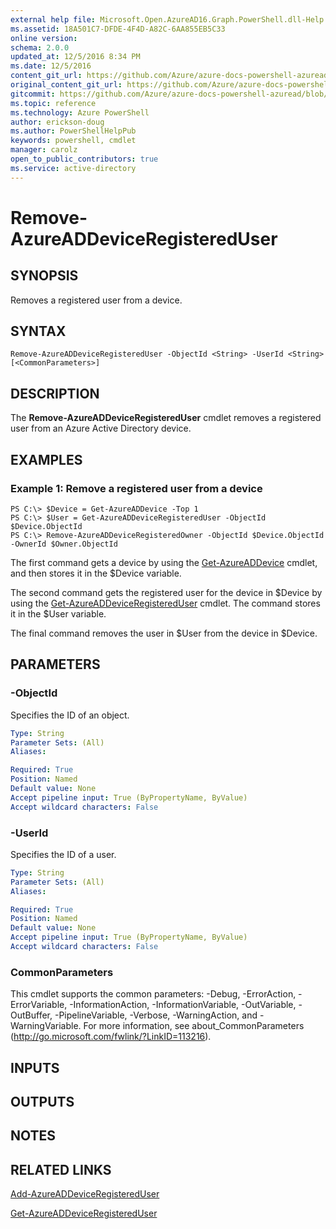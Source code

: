 ```yaml
---
external help file: Microsoft.Open.AzureAD16.Graph.PowerShell.dll-Help.xml
ms.assetid: 18A501C7-DFDE-4F4D-A82C-6AA855EB5C33
online version: 
schema: 2.0.0
updated_at: 12/5/2016 8:34 PM
ms.date: 12/5/2016
content_git_url: https://github.com/Azure/azure-docs-powershell-azuread/blob/live/Azure%20AD%20Cmdlets/AzureAD/v2/Remove-AzureADDeviceRegisteredUser.md
original_content_git_url: https://github.com/Azure/azure-docs-powershell-azuread/blob/live/Azure%20AD%20Cmdlets/AzureAD/v2/Remove-AzureADDeviceRegisteredUser.md
gitcommit: https://github.com/Azure/azure-docs-powershell-azuread/blob/a3f4eb41072cf1506c8f82aa100e942b0830fc23/Azure%20AD%20Cmdlets/AzureAD/v2/Remove-AzureADDeviceRegisteredUser.md
ms.topic: reference
ms.technology: Azure PowerShell
author: erickson-doug
ms.author: PowerShellHelpPub
keywords: powershell, cmdlet
manager: carolz
open_to_public_contributors: true
ms.service: active-directory
---
```


# Remove-AzureADDeviceRegisteredUser

## SYNOPSIS
Removes a registered user from a device.

## SYNTAX

```
Remove-AzureADDeviceRegisteredUser -ObjectId <String> -UserId <String> [<CommonParameters>]
```

## DESCRIPTION
The **Remove-AzureADDeviceRegisteredUser** cmdlet removes a registered user from an Azure Active Directory device.

## EXAMPLES

### Example 1: Remove a registered user from a device
```
PS C:\> $Device = Get-AzureADDevice -Top 1
PS C:\> $User = Get-AzureADDeviceRegisteredUser -ObjectId $Device.ObjectId
PS C:\> Remove-AzureADDeviceRegisteredOwner -ObjectId $Device.ObjectId -OwnerId $Owner.ObjectId
```

The first command gets a device by using the [Get-AzureADDevice](./Get-AzureADDevice.md) cmdlet, and then stores it in the $Device variable.

The second command gets the registered user for the device in $Device by using the [Get-AzureADDeviceRegisteredUser](./Get-AzureADDeviceRegisteredUser.md) cmdlet.
The command stores it in the $User variable.

The final command removes the user in $User from the device in $Device.


## PARAMETERS

### -ObjectId
Specifies the ID of an object.
```yaml
Type: String
Parameter Sets: (All)
Aliases: 

Required: True
Position: Named
Default value: None
Accept pipeline input: True (ByPropertyName, ByValue)
Accept wildcard characters: False
```

### -UserId
Specifies the ID of a user.
```yaml
Type: String
Parameter Sets: (All)
Aliases: 

Required: True
Position: Named
Default value: None
Accept pipeline input: True (ByPropertyName, ByValue)
Accept wildcard characters: False
```

### CommonParameters
This cmdlet supports the common parameters: -Debug, -ErrorAction, -ErrorVariable, -InformationAction, -InformationVariable, -OutVariable, -OutBuffer, -PipelineVariable, -Verbose, -WarningAction, and -WarningVariable. For more information, see about_CommonParameters (http://go.microsoft.com/fwlink/?LinkID=113216).

## INPUTS

## OUTPUTS

## NOTES

## RELATED LINKS

[Add-AzureADDeviceRegisteredUser](xref:AzureAD/v2/Add-AzureADDeviceRegisteredUser.md)

[Get-AzureADDeviceRegisteredUser](xref:AzureAD/v2/Get-AzureADDeviceRegisteredUser.md)
